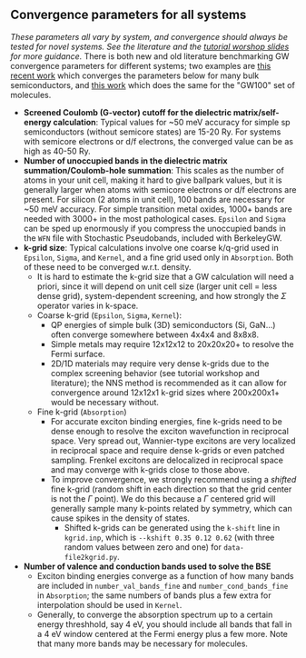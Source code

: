 ## Convergence parameters for all systems
*These parameters all vary by system, and convergence should always be tested for novel systems. See the literature and the [tutorial worshop slides](https://workshop.berkeleygw.org/tutorial-workshop/about) for more guidance.*
There is both new and old literature benchmarking GW convergence parameters for different systems; two examples are [this recent work](https://www.nature.com/articles/s41524-024-01311-9) which converges the parameters below for many bulk semiconductors, and [this work](https://pubs.acs.org/doi/full/10.1021/acs.jctc.5b00453) which does the same for the "GW100" set of molecules.
* **Screened Coulomb (G-vector) cutoff for the dielectric matrix/self-energy calculation**: Typical values for ~50 meV accuracy for simple sp semiconductors (without semicore states) are 15-20 Ry. For systems with semicore electrons or d/f electrons, the converged value can be as high as 40-50 Ry.
* **Number of unoccupied bands in the dielectric matrix summation/Coulomb-hole summation**: This scales as the number of atoms in your unit cell, making it hard to give ballpark values, but it is generally larger when atoms with semicore electrons or d/f electrons are present. For silicon (2 atoms in unit cell), 100 bands are necessary for ~50 meV accuracy. For simple transition metal oxides, 1000+ bands are needed with 3000+ in the most pathological cases. `Epsilon` and `Sigma` can be sped up enormously if you compress the unoccupied bands in the `WFN` file with Stochastic Pseudobands, included with BerkeleyGW.
* **k-grid size**: Typical calculations involve one coarse k/q-grid used in `Epsilon`, `Sigma`, and `Kernel`, and a fine grid used only in `Absorption`. Both of these need to be converged w.r.t. density.
  * It is hard to estimate the k-grid size that a GW calculation will need a priori, since it will depend on unit cell size (larger unit cell = less dense grid), system-dependent screening, and how strongly the $\Sigma$ operator varies in k-space.
  * Coarse k-grid (`Epsilon`, `Sigma`, `Kernel`):
    * QP energies of simple bulk (3D) semiconductors (Si, GaN...) often converge somewhere between 4x4x4 and 8x8x8.
    * Simple metals may require 12x12x12 to 20x20x20+ to resolve the Fermi surface.
    * 2D/1D materials may require very dense k-grids due to the complex screening behavior (see tutorial workshop and literature); the NNS method is recommended as it can allow for convergence around 12x12x1 k-grid sizes where 200x200x1+ would be necessary without.
  * Fine k-grid (`Absorption`)
    * For accurate exciton binding energies, fine k-grids need to be dense enough to resolve the exciton wavefunction in reciprocal space. Very spread out, Wannier-type excitons are very localized in reciprocal space and require dense k-grids or even patched sampling. Frenkel excitons are delocalized in reciprocal space and may converge with k-grids close to those above.
    * To improve convergence, we strongly recommend using a *shifted* fine k-grid (random shift in each direction so that the grid center is not the $\Gamma$ point). We do this because a $\Gamma$ centered grid will generally sample many k-points related by symmetry, which can cause spikes in the density of states.
      * Shifted k-grids can be generated using the `k-shift` line in `kgrid.inp`, which is `--kshift 0.35 0.12 0.62` (with three random values between zero and one) for `data-file2kgrid.py`.
* **Number of valence and conduction bands used to solve the BSE**
  * Exciton binding energies converge as a function of how many bands are included in `number_val_bands_fine` and `number_cond_bands_fine` in `Absorption`; the same numbers of bands plus a few extra for interpolation should be used in `Kernel`.
  * Generally, to converge the absorption spectrum up to a certain energy threshhold, say 4 eV, you should include all bands that fall in a 4 eV window centered at the Fermi energy plus a few more. Note that many more bands may be necessary for molecules.

